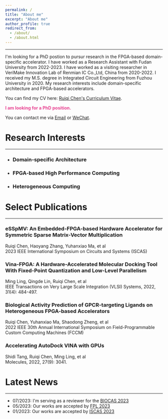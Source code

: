 ```yaml
---
permalink: /
title: "About me"
excerpt: "About me"
author_profile: true
redirect_from: 
  - /about/
  - /about.html
---
```


------

I'm looking for a PhD postion to pursur research in the FPGA-based domain-specific accelerator. I have worked as a Research Assistant with Fudan University from 2022-2023. I have worked as a visiting researcher in VeriMake Innovation Lab of Renmian IC Co.,Ltd, China from 2020-2022. I received my M.S. degree in Integrated Circuit Engineering from Fuzhou University in 2020. My research interests include domain-specific architecture and FPGA-based accelerators.

You can find my CV here: [Ruiqi Chen's Curriculum Vitae]().

<font color="#E74290"><b> I am looking for a PhD position. </b></font>  

You can contact me via [Email](mailto:rickychen@verimake.com) or [WeChat](../images/wechat.png).
   
Research Interests
======
------

- ### Domain-specific Architecture
- ### FPGA-based High Performance Computing 
- ### Heterogeneous Computing



Select Publications
======
------

### eSSpMV: An Embedded-FPGA-based Hardware Accelerator for Symmetric Sparse Matrix-Vector Multiplication
Ruiqi Chen, Haoyang Zhang, Yuhanxiao Ma, et al<br>
2023 IEEE International Symposium on Circuits and Systems (ISCAS)

### Vina-FPGA: A Hardware-Accelerated Molecular Docking Tool With Fixed-Point Quantization and Low-Level Parallelism
Ming Ling, Qingde Lin, Ruiqi Chen, et al<br>
IEEE Transactions on Very Large Scale Integration (VLSI) Systems, 2022, 31(4): 484-497.

### Biological Activity Prediction of GPCR-targeting Ligands on Heterogeneous FPGA-based Accelerators
Ruiqi Chen, Yuhanxiao Ma, Shaodong Zheng, et al<br>
2022 IEEE 30th Annual International Symposium on Field-Programmable Custom Computing Machines (FCCM)

### Accelerating AutoDock VINA with GPUs 
Shidi Tang, Ruiqi Chen, Ming Ling, et al<br>
Molecules, 2022, 27(9): 3041.

Latest News 
======
------

- 07/2023: I'm serving as a reviewer for the [BIOCAS 2023](https://2023.ieee-biocas.org/)
- 05/2023: Our works are accepted by [FPL 2023](https://2023.fpl.org/)
- 01/2023: Our works are accepted by [ISCAS 2023](https://iscas2023.org/)

